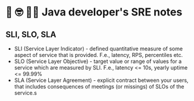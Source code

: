 # 📝 🤓 👨‍💻 Java developer's SRE notes
## SLI, SLO, SLA
- SLI (Service Layer Indicator) - defined quantitative measure of some 
  aspect of service that is provided. F.e., latency, RPS, percentiles etc.
- SLO (Service Layer Objective) - target value or range of values for a
  service which are measured by SLI. F.e., latency <= 10s,
  yearly uptime <= 99.99%
- SLA (Service Layer Agreement) - explicit contract between your users, 
  that includes consequences of meetings (or missings) of SLOs of the service.s 
